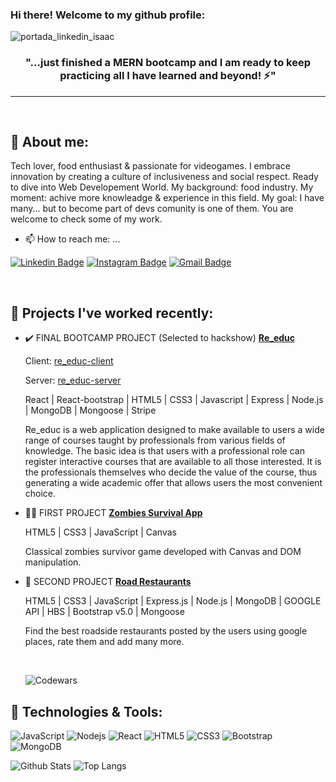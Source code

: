 ### Hi there! Welcome to my github profile:

![portada_linkedin_isaac](https://user-images.githubusercontent.com/99484352/171173491-77575fef-70b5-47f5-b638-3c44463497ee.png)

<h3 align="center">"...just finished a MERN bootcamp and I am ready to keep practicing all I have learned and beyond! ⚡"</h3>
<hr>

<br>

## 🤔 About me:

<p> Tech lover, food enthusiast & passionate for videogames. I embrace innovation by creating a culture of inclusiveness and social respect.  Ready to dive into Web Developement World. My background: food industry. My moment: achive more knowleadge & experience in this field. My goal: I have many... but to become part of devs comunity is one of them. You are welcome to check some of my work.</p>

- 📫 How to reach me: ...

[![Linkedin Badge](https://img.shields.io/badge/-isaacmiralles-blue?style=flat-square&logo=Linkedin&logoColor=white&link=https://www.linkedin.com/in/isaac-miralles/)](https://www.linkedin.com/in/isaac-miralles/)
[![Instagram Badge](https://img.shields.io/badge/-sakymr-purple?style=flat-square&logo=instagram&logoColor=white&link=https://www.instagram.com/sakymr/)](https://www.instagram.com/sakymr/)
[![Gmail Badge](https://img.shields.io/badge/-isaacmiralles@gmail.com-c14438?style=flat-square&logo=Gmail&logoColor=white&link=mailto:isaacmiralles@gmail.com)](mailto:isaacmiralles@gmail.com)

<br>

## 💬 Projects I've worked recently:

- :heavy_check_mark: FINAL BOOTCAMP PROJECT (Selected to hackshow) [**Re_educ**](https://re-educ.netlify.app/)

     <span><p>Client: [re_educ-client](https://github.com/Gao83/re_educ-client)</p></span>
     <span><p>Server: [re_educ-server](https://github.com/Gao83/re_educ-server)</p></span>
     

     <span><p>React | React-bootstrap | HTML5 | CSS3 | Javascript | Express | Node.js | MongoDB | Mongoose | Stripe</p></span>
      
     <span><p>Re_educ is a web application designed to make available to users a wide range of courses taught by professionals from various fields of knowledge. The basic idea is that users with a professional role can register interactive courses that are available to all those interested. It is the professionals themselves who decide the value of the course, thus generating a wide academic offer that allows users the most convenient choice. </p></span>
     
     
 - 🧟‍♂️ FIRST PROJECT [**Zombies Survival App**](https://github.com/Gao83/Zombies-App)

     <span><p>HTML5 | CSS3 | JavaScript | Canvas</p></span>
     <span><p>Classical zombies survivor game developed with Canvas and DOM manipulation. </p><span>
     
- :pizza: SECOND PROJECT [**Road Restaurants**](https://github.com/alejandroMazas/Road-Restaurants)
 
     <span><p>HTML5 | CSS3 | JavaScript | Express.js | Node.js | MongoDB | GOOGLE API | HBS | Bootstrap v5.0 | Mongoose</p></span>
 
     <span><p>Find the best roadside restaurants posted by the users using google places, rate them and add many more.</p></span>
     <br>
     
     <img src="https://www.codewars.com/users/Gao83/badges/large" alt="Codewars"/>
     
## 🔧 Technologies & Tools:

![JavaScript](https://img.shields.io/badge/-JavaScript-black?style=flat-square&logo=javascript)
![Nodejs](https://img.shields.io/badge/-Nodejs-black?style=flat-square&logo=Node.js)
![React](https://img.shields.io/badge/-React-black?style=flat-square&logo=react)
![HTML5](https://img.shields.io/badge/-HTML5-E34F26?style=flat-square&logo=html5&logoColor=white)
![CSS3](https://img.shields.io/badge/-CSS3-1572B6?style=flat-square&logo=css3)
![Bootstrap](https://img.shields.io/badge/-Bootstrap-563D7C?style=flat-square&logo=bootstrap)
![MongoDB](https://img.shields.io/badge/-MongoDB-black?style=flat-square&logo=mongodb)

![Github Stats](https://github-readme-stats.vercel.app/api?username=gao83&count_private=true&show_icons=true&include_all_commits=true)
![Top Langs](https://github-readme-stats.vercel.app/api/top-langs/?username=gao83&hide=TeX&layout=compact)

